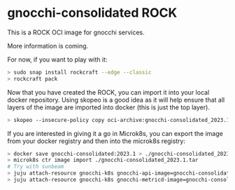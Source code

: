 # gnocchi-consolidated ROCK

This is a ROCK OCI image for gnocchi services.

More information is coming.

For now, if you want to play with it:

```bash
> sudo snap install rockcraft --edge --classic
> rockcraft pack
```

Now that you have created the ROCK, you can import it into
your local docker repository. Using skopeo is a good idea as
it will help ensure that all layers of the image are imported
into docker (this is just the top layer).

```bash
> skopeo --insecure-policy copy oci-archive:gnocchi-consolidated_2023.1_amd64.rock docker-daemon:gnocchi-consolidated:2023.1
```

If you are interested in giving it a go in Microk8s, you can
export the image from your docker registry and then into the
microk8s registry:

```bash
> docker save gnocchi-consolidated:2023.1 > ./gnocchi-consolidated_2023.1.tar
> microk8s ctr image import ./gnocchi-consolidated_2023.1.tar
# Try with sunbeam
> juju attach-resource gnocchi-k8s gnocchi-api-image=gnocchi-consolidated:2023.1
> juju attach-resource gnocchi-k8s gnocchi-metricd-image=gnocchi-consolidated:2023.1
```
